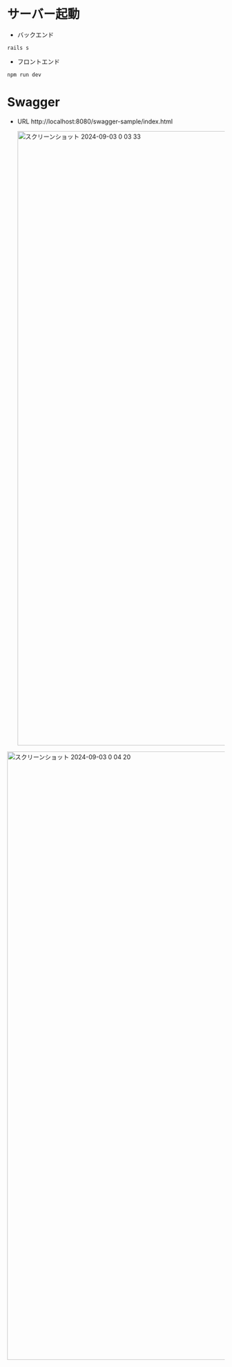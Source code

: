 # サーバー起動
- バックエンド
```
rails s
```
- フロントエンド
```
npm run dev
```
# Swagger

- URL
  http://localhost:8080/swagger-sample/index.html

  <img width="1418" alt="スクリーンショット 2024-09-03 0 03 33" src="https://github.com/user-attachments/assets/053a99bd-842e-46ef-b684-7a7e7c774318">

  
<img width="1404" alt="スクリーンショット 2024-09-03 0 04 20" src="https://github.com/user-attachments/assets/063bbf01-477a-454b-b2dc-9e97bbd08142">
